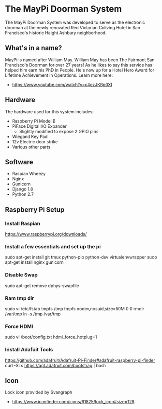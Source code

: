 # The MayPi Doorman System
The MayPi Doorman System was developed to serve as the electronic doorman at the newly renovated
Red Victorian Coliving Hotel in San Francisco's historic Haight Ashbury neighborhood.

## What's in a name?
MayPi is named after William May.  William May has been The Fairmont San Francisco's Doorman for over 27 years! As he likes to say this service has helped him earn his PhD in People. He's now up for a Hotel Hero Award for Lifetime Achievement in Operations. 
Learn more here: 
 - https://www.youtube.com/watch?v=c4ozJKBp0XI

## Hardware
The hardware used for this system includes:
 - Raspberry Pi Model B
 - PiFace Digital I/O Expander
   - Slightly modified to expose 2 GPIO pins
 - Wiegand Key Pad
 - 12v Electric door strike
 - Various other parts

## Software
 - Raspian Wheezy
 - Nginx
 - Gunicorn
 - Django 1.8
 - Python 2.7

## Raspberry Pi Setup

### Install Raspian
https://www.raspberrypi.org/downloads/

### Install a few essentials and set up the pi
sudo apt-get install git tmux python-pip python-dev virtualenvwrapper
sudo apt-get install nginx gunicorn

### Disable Swap
sudo apt-get remove dphys-swapfile

### Ram tmp dir
sudo vi /etc/fstab
tmpfs /tmp tmpfs nodev,nosuid,size=50M 0 0
rmdir /var/tmp
ln -s /tmp /var/tmp

### Force HDMI
sudo vi /boot/config.txt
hdmi_force_hotplug=1

### Install Adafuit Tools
https://github.com/adafruit/Adafruit-Pi-Finder#adafruit-raspberry-pi-finder
curl -SLs https://apt.adafruit.com/bootstrap | bash

## Icon
Lock icon provided by Svangraph
 - https://www.iconfinder.com/icons/61825/lock_icon#size=128